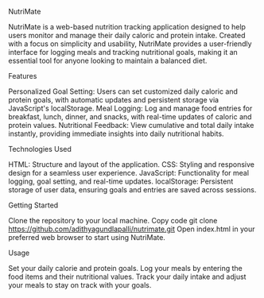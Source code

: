 NutriMate

NutriMate is a web-based nutrition tracking application designed to help users monitor and manage their daily caloric and protein intake. Created with a focus on simplicity and usability, NutriMate provides a user-friendly interface for logging meals and tracking nutritional goals, making it an essential tool for anyone looking to maintain a balanced diet.

Features

Personalized Goal Setting: Users can set customized daily caloric and protein goals, with automatic updates and persistent storage via JavaScript's localStorage.
Meal Logging: Log and manage food entries for breakfast, lunch, dinner, and snacks, with real-time updates of caloric and protein values.
Nutritional Feedback: View cumulative and total daily intake instantly, providing immediate insights into daily nutritional habits.

Technologies Used

HTML: Structure and layout of the application.
CSS: Styling and responsive design for a seamless user experience.
JavaScript: Functionality for meal logging, goal setting, and real-time updates.
localStorage: Persistent storage of user data, ensuring goals and entries are saved across sessions.

Getting Started

Clone the repository to your local machine.
Copy code
git clone https://github.com/adithyagundlapalli/nutrimate.git
Open index.html in your preferred web browser to start using NutriMate.

Usage

Set your daily calorie and protein goals.
Log your meals by entering the food items and their nutritional values.
Track your daily intake and adjust your meals to stay on track with your goals.
